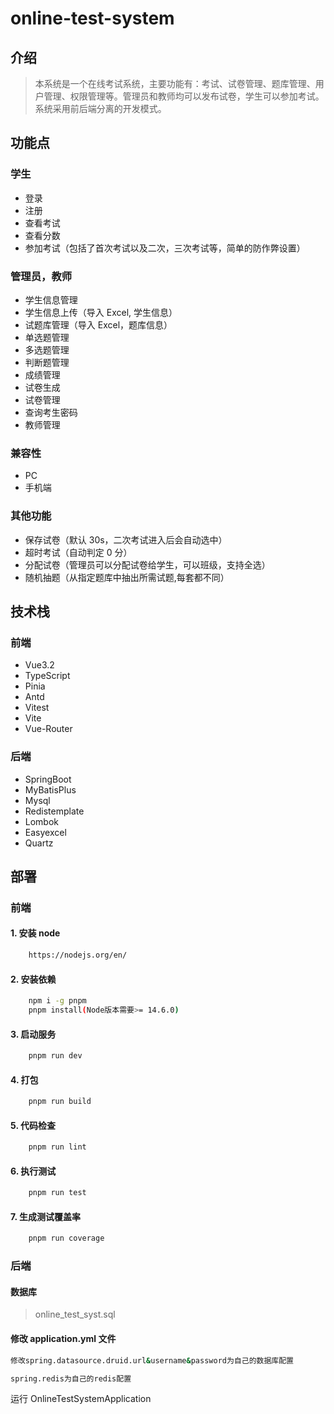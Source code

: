 # online-test-system

## 介绍

> 本系统是一个在线考试系统，主要功能有：考试、试卷管理、题库管理、用户管理、权限管理等。管理员和教师均可以发布试卷，学生可以参加考试。系统采用前后端分离的开发模式。

## 功能点

### 学生

- 登录
- 注册
- 查看考试
- 查看分数
- 参加考试（包括了首次考试以及二次，三次考试等，简单的防作弊设置）

### 管理员，教师

- 学生信息管理
- 学生信息上传（导入 Excel, 学生信息）
- 试题库管理（导入 Excel，题库信息）
- 单选题管理
- 多选题管理
- 判断题管理
- 成绩管理
- 试卷生成
- 试卷管理
- 查询考生密码
- 教师管理

### 兼容性

- PC
- 手机端

### 其他功能

- 保存试卷（默认 30s，二次考试进入后会自动选中）
- 超时考试（自动判定 0 分）
- 分配试卷（管理员可以分配试卷给学生，可以班级，支持全选）
- 随机抽题（从指定题库中抽出所需试题,每套都不同）

## 技术栈

### 前端

- Vue3.2
- TypeScript
- Pinia
- Antd
- Vitest
- Vite
- Vue-Router

### 后端

- SpringBoot
- MyBatisPlus
- Mysql
- Redistemplate
- Lombok
- Easyexcel
- Quartz

## 部署

### 前端

#### 1. 安装 node

```bash
    https://nodejs.org/en/
```

#### 2. 安装依赖

```bash
    npm i -g pnpm
    pnpm install(Node版本需要>= 14.6.0)
```

#### 3. 启动服务

```bash
    pnpm run dev
```

#### 4. 打包

```bash
    pnpm run build
```

#### 5. 代码检查

```bash
    pnpm run lint
```

#### 6. 执行测试

```bash
    pnpm run test
```

#### 7. 生成测试覆盖率

```bash
    pnpm run coverage
```

### 后端

#### 数据库

> online_test_syst.sql

#### 修改 application.yml 文件

```bash
修改spring.datasource.druid.url&username&password为自己的数据库配置

spring.redis为自己的redis配置
```

运行 OnlineTestSystemApplication

